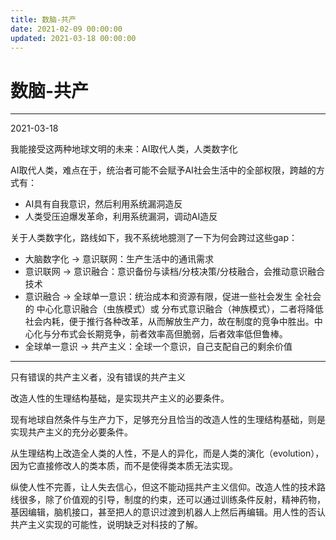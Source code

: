 ```yaml
---
title: 数脑-共产
date: 2021-02-09 00:00:00
updated: 2021-03-18 00:00:00
---
```


# 数脑-共产

----
2021-03-18

我能接受这两种地球文明的未来：AI取代人类，人类数字化

AI取代人类，难点在于，统治者可能不会赋予AI社会生活中的全部权限，跨越的方式有：
* AI具有自我意识，然后利用系统漏洞造反
* 人类受压迫爆发革命，利用系统漏洞，调动AI造反

关于人类数字化，路线如下，我不系统地臆测了一下为何会跨过这些gap：
* 大脑数字化 -> 意识联网：生产生活中的通讯需求
* 意识联网 -> 意识融合：意识备份与读档/分枝决策/分枝融合，会推动意识融合技术
* 意识融合 -> 全球单一意识：统治成本和资源有限，促进一些社会发生  全社会的 中心化意识融合（虫族模式）或 分布式意识融合（神族模式），二者将降低社会内耗，便于推行各种改革，从而解放生产力，故在制度的竞争中胜出。中心化与分布式会长期竞争，前者效率高但脆弱，后者效率低但鲁棒。
* 全球单一意识 -> 共产主义：全球一个意识，自己支配自己的剩余价值

-----

只有错误的共产主义者，没有错误的共产主义

改造人性的生理结构基础，是实现共产主义的必要条件。

现有地球自然条件与生产力下，足够充分且恰当的改造人性的生理结构基础，则是实现共产主义的充分必要条件。

从生理结构上改造全人类的人性，不是人的异化，而是人类的演化（evolution），因为它直接修改人的类本质，而不是使得类本质无法实现。

纵使人性不完善，让人失去信心，但这不能动摇共产主义信仰。改造人性的技术路线很多，除了价值观的引导，制度的约束，还可以通过训练条件反射，精神药物，基因编辑，脑机接口，甚至把人的意识过渡到机器人上然后再编辑。用人性的否认共产主义实现的可能性，说明缺乏对科技的了解。
